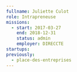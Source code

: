 ```yaml
---
fullname: Juliette Culot
role: Intrapreneuse
missions:
  - start: 2017-03-27
    end: 2018-12-31
    status: admin
    employer: DIRECCTE
startups:
previously:
  - place-des-entreprises
---
```


